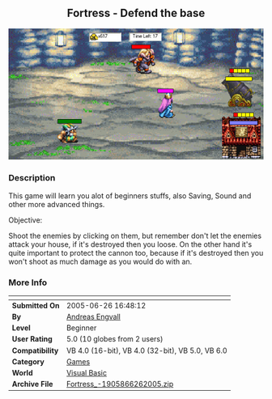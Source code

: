 ﻿<div align="center">

## Fortress \- Defend the base

<img src="PIC2005626174618297.jpg">
</div>

### Description

This game will learn you alot of beginners stuffs, also Saving, Sound and other more advanced things.

Objective:

Shoot the enemies by clicking on them, but remember don't let the enemies attack your house, if it's destroyed then you loose. On the other hand it's quite important to protect the cannon too, because if it's destroyed then you won't shoot as much damage as you would do with an.
 
### More Info
 


<span>             |<span>
---                |---
**Submitted On**   |2005-06-26 16:48:12
**By**             |[Andreas Engvall](https://github.com/Planet-Source-Code/PSCIndex/blob/master/ByAuthor/andreas-engvall.md)
**Level**          |Beginner
**User Rating**    |5.0 (10 globes from 2 users)
**Compatibility**  |VB 4\.0 \(16\-bit\), VB 4\.0 \(32\-bit\), VB 5\.0, VB 6\.0
**Category**       |[Games](https://github.com/Planet-Source-Code/PSCIndex/blob/master/ByCategory/games__1-38.md)
**World**          |[Visual Basic](https://github.com/Planet-Source-Code/PSCIndex/blob/master/ByWorld/visual-basic.md)
**Archive File**   |[Fortress\_\-1905866262005\.zip](https://github.com/Planet-Source-Code/andreas-engvall-fortress-defend-the-base__1-61345/archive/master.zip)









